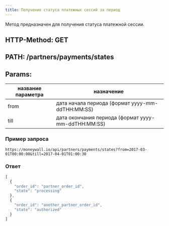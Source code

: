 ```yaml
---
title: Получение статуса платежных сессий за период
---
```


Метод предназначен для получения статуса платежной сессии.

## HTTP-Method: GET
## PATH: /partners/payments/states
## Params:

| название параметра | назначение                                          |
|--------------------|-----------------------------------------------------|
| from               | дата начала периода (формат yyyy-mm-ddTHH:MM:SS)    |
| till               | дата окончания периода (формат yyyy-mm-ddTHH:MM:SS) |

### Пример запроса

```
https://moneywall.io/api/partners/payments/states?from=2017-03-01T00:00:00&till=2017-04-01T01:00:30
```

### Ответ

```javascript
[
  {
    "order_id": "partner_order_id",
    "state": "processing"
  },
  {
    "order_id": "another_partner_order_id",
    "state": "authorized"
  }
]

```
